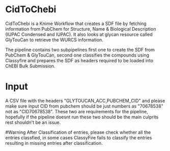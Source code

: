 # CidToChebi  

CidToChebi is a Knime Workflow that creates a SDF file by fetching information from PubChem for Structure, Name & Biological Description (IUPAC Condensed and IUPAC). It also looks at glycan resource called GlyTouCan to retrieve the WURCS information. 

The pipeline contains two subpipelines first one to create the SDF from PubChem & GlyTouCan, second one classifies the compounds using Classyfire and prepares the SDF as headers required to be loaded into ChEBI Bulk Submission.

# Input 
A CSV file with the headers "GLYTOUCAN_ACC,PUBCHEM_CID" and please make sure input CID from pubchem should be just numbers as "70678538" not as "CID70678538". These two are requirements for the pipeline, hopefully if the pipeline doesnt run these two should be the main culprits rest shouldn't be an issue.

#Warning 
After Classification of entries, please check whether all the entries classfied, in some cases ClassyFire fails to classify the entries resulting in missing entries after classification. 
